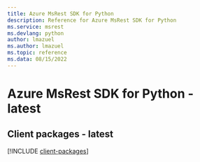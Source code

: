 ```yaml
---
title: Azure MsRest SDK for Python
description: Reference for Azure MsRest SDK for Python
ms.service: msrest
ms.devlang: python
author: lmazuel
ms.author: lmazuel
ms.topic: reference
ms.data: 08/15/2022
---
```

# Azure MsRest SDK for Python - latest

## Client packages - latest
[!INCLUDE [client-packages](msrest-client-index.md)]